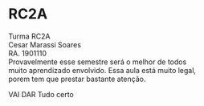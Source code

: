 # RC2A
Turma RC2A <br/>
Cesar Marassi Soares<br/>
RA. 1901110<br/>
Provavelmente esse semestre será o melhor de todos<br/>
muito aprendizado envolvido.
Essa aula está muito legal,<br/>
porem tem que prestar bastante atenção. 

VAI DAR Tudo certo
